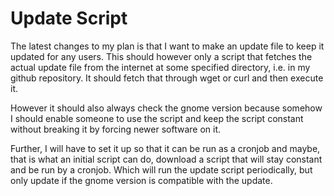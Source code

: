 # Update Script
The latest changes to my plan is that I want to make an update file to keep it
updated for any users.
This should however only a script that fetches the actual update file from the
internet at some specified directory, i.e. in my github repository.
It should fetch that through wget or curl and then execute it.

However it should also always check the gnome version because somehow I should
enable someone to use the script and keep the script constant without breaking
it by forcing newer software on it.

Further, I will have to set it up so that it can be run as a cronjob and maybe,
that is what an initial script can do, download a script that will stay constant
and be run by a cronjob.
Which will run the update script periodically, but only update if the gnome
version is compatible with the update.
